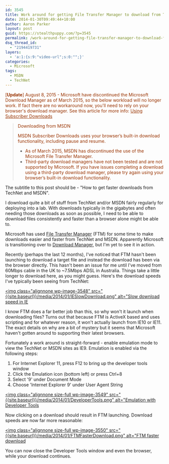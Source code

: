 ```yaml
---
id: 3545
title: Work around for getting File Transfer Manager to download from TechNet/MSDN
date: 2014-01-30T09:49:44+10:00
author: Aaron Parker
layout: post
guid: https://stealthpuppy.com/?p=3545
permalink: /work-around-for-getting-file-transfer-manager-to-download-from-technetmsdn/
dsq_thread_id:
  - "2194419731"
layers:
  - 'a:1:{s:9:"video-url";s:0:"";}'
categories:
  - Microsoft
tags:
  - MSDN
  - TechNet
---
```

<span style="color: #993300;">[<strong>Update</strong>] August 8, 2015 - Microsoft have discontinued the Microsoft Download Manager as of March 2015, so the below workload will no longer work. If fact there are no workaround now, you'll need to rely on your browser's download manager. See this article for more info: <a style="color: #993300;" href="https://msdn.microsoft.com/en-us/subscriptions/aa948864.aspx">Using Subscriber Downloads</a></span>

> <span style="color: #993300;">Downloading from MSDN</span>
> 
> <span style="color: #993300;">MSDN Subscriber Downloads uses your browser’s built-in download functionality, including pause and resume.</span>
> 
>   * <span style="color: #993300;">As of March 2015, MSDN has discontinued the use of the Microsoft File Transfer Manager.</span>
>   * <span style="color: #993300;">Third-party download managers have not been tested and are not supported by Microsoft. If you have issues completing a download using a third-party download manager, please try again using your browser’s built-in download functionality.</span>

The subtitle to this post should be - "How to get faster downloads from TechNet and MSDN".

I download quite a bit of stuff from TechNet and/or MSDN fairly regularly for deploying into a lab. With downloads typically in the gigabytes and often needing those downloads as soon as possible, I need to be able to download files consistently and faster than a browser alone might be able to.

Microsoft has used [File Transfer Manager](http://transfers.one.microsoft.com/ftm/) (FTM) for some time to make downloads easier and faster from TechNet and MSDN. Apparently Microsoft is transitioning over to [Download Manager](http://www.microsoft.com/en-au/download/details.aspx?id=27960), but I'm yet to see it in action.

Recently (perhaps the last 12 months), I've noticed that FTM hasn't been launching to download a target file and instead the download has been via the browser directly. This hasn't been an issue for me until I've moved from 60Mbps cable in the UK to ~7.5Mbps ADSL in Australia. Things take a little longer to download here, as you might guess. Here's the download speeds I've typically been seeing from TechNet:

[<img class="alignnone  wp-image-3548" src="{{site.baseurl}}/media/2014/01/IESlowDownload.png" alt="Slow download speed in IE]({{site.baseurl}}/media/2014/01/IESlowDownload.png)

I know FTM does a far better job than this, so why won't it launch when downloading files? Turns out that because FTM is ActiveX based and uses scripting and for whatever reason, it won't actually launch from IE10 or IE11. The exact details on why are a bit of mystery but it seems that Microsoft haven't gotten around to supporting their latest browsers.

Fortunately a work around is straight-forward - enable emulation mode to view the TechNet or MSDN sites as IE9. Emulation is enabled via the following steps:

  1. For Internet Explorer 11, press F12 to bring up the developer tools window
  2. Click the Emulation icon (bottom left) or press Ctrl+8
  3. Select '9' under Document Mode
  4. Choose 'Internet Explorer 9' under User Agent String

[<img class="alignnone size-full wp-image-3549" src="{{site.baseurl}}/media/2014/01/DeveloperTools.png" alt="Emulation with Developer Tools]({{site.baseurl}}/media/2014/01/DeveloperTools.png)

Now clicking on a download should result in FTM launching. Download speeds are now far more reasonable:

[<img class="alignnone size-full wp-image-3550" src="{{site.baseurl}}/media/2014/01/FTMFasterDownload.png" alt="FTM faster download]({{site.baseurl}}/media/2014/01/FTMFasterDownload.png)

You can now close the Developer Tools window and even the browser, while your download continues.